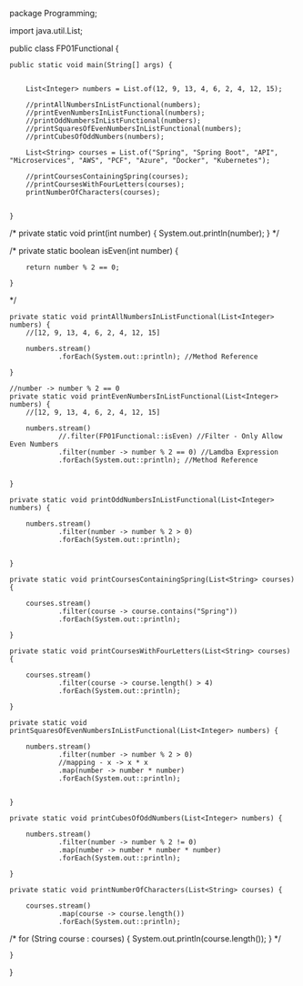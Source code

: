 package Programming;

import java.util.List;

public class FP01Functional {

    public static void main(String[] args) {


        List<Integer> numbers = List.of(12, 9, 13, 4, 6, 2, 4, 12, 15);

        //printAllNumbersInListFunctional(numbers);
        //printEvenNumbersInListFunctional(numbers);
        //printOddNumbersInListFunctional(numbers);
        //printSquaresOfEvenNumbersInListFunctional(numbers);
        //printCubesOfOddNumbers(numbers);

        List<String> courses = List.of("Spring", "Spring Boot", "API", "Microservices", "AWS", "PCF", "Azure", "Docker", "Kubernetes");

        //printCoursesContainingSpring(courses);
        //printCoursesWithFourLetters(courses);
        printNumberOfCharacters(courses);


    }

/*
    private static void print(int number) {
        System.out.println(number);
    }
*/

/*
    private static boolean isEven(int number) {

        return number % 2 == 0;

    }
*/

    private static void printAllNumbersInListFunctional(List<Integer> numbers) {
        //[12, 9, 13, 4, 6, 2, 4, 12, 15]

        numbers.stream()
                .forEach(System.out::println); //Method Reference

    }

    //number -> number % 2 == 0
    private static void printEvenNumbersInListFunctional(List<Integer> numbers) {
        //[12, 9, 13, 4, 6, 2, 4, 12, 15]

        numbers.stream()
                //.filter(FP01Functional::isEven) //Filter - Only Allow Even Numbers
                .filter(number -> number % 2 == 0) //Lamdba Expression
                .forEach(System.out::println); //Method Reference


    }

    private static void printOddNumbersInListFunctional(List<Integer> numbers) {

        numbers.stream()
                .filter(number -> number % 2 > 0)
                .forEach(System.out::println);


    }

    private static void printCoursesContainingSpring(List<String> courses) {

        courses.stream()
                .filter(course -> course.contains("Spring"))
                .forEach(System.out::println);

    }

    private static void printCoursesWithFourLetters(List<String> courses) {

        courses.stream()
                .filter(course -> course.length() > 4)
                .forEach(System.out::println);

    }

    private static void printSquaresOfEvenNumbersInListFunctional(List<Integer> numbers) {

        numbers.stream()
                .filter(number -> number % 2 > 0)
                //mapping - x -> x * x
                .map(number -> number * number)
                .forEach(System.out::println);


    }

    private static void printCubesOfOddNumbers(List<Integer> numbers) {

        numbers.stream()
                .filter(number -> number % 2 != 0)
                .map(number -> number * number * number)
                .forEach(System.out::println);

    }

    private static void printNumberOfCharacters(List<String> courses) {

        courses.stream()
                .map(course -> course.length())
                .forEach(System.out::println);

/*
        for (String course : courses) {
            System.out.println(course.length());
        }
*/

    }

}

